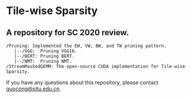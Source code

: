 Tile-wise Sparsity
===

## A repository for SC 2020 review.



```
/Pruning: Implemented the EW, VW, BW, and TW pruning pattern.
   |--/VGG:  Pruning VGG16.
   |--/BERT: Pruning BERT.
   |--/NMT:  Pruning NMT.
/StreamMaskedGEMM: The open-source CUDA implementation for Tile-wise Sparsity.
```

If you have any questions about this repository, please contact guocong@sjtu.edu.cn.